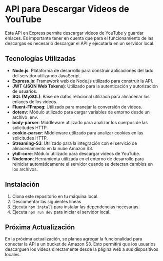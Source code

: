 # API para Descargar Videos de YouTube

Esta API en Express permite descargar videos de YouTube y guardar enlaces. Es importante tener en cuenta que para el funcionamiento de las descargas es necesario descargar el API y ejecutarla en un servidor local.

## Tecnologías Utilizadas

- **Node.js**: Plataforma de desarrollo para construir aplicaciones del lado del servidor utilizando JavaScript.
- **Express.js**: Framework web de Node.js utilizado para construir la API.
- **JWT (JSON Web Tokens)**: Utilizado para la autenticación y autorización de usuarios.
- **SQL (MySQL)**: Base de datos relacional utilizada para almacenar los enlaces de los videos.
- **Fluent-FFmpeg**: Utilizado para manejar la conversión de videos.
- **dotenv**: Módulo utilizado para cargar variables de entorno desde un archivo .env.
- **body-parser**: Middleware utilizado para analizar los cuerpos de las solicitudes HTTP.
- **cookie-parser**: Middleware utilizado para analizar cookies en las solicitudes HTTP.
- **Streaming-S3**: Utilizado para la integración con el servicio de almacenamiento en la nube Amazon S3.
- **ytdl-core**: Módulo utilizado para descargar videos de YouTube.
- **Nodemon**: Herramienta utilizada en el entorno de desarrollo para reiniciar automáticamente el servidor cuando se detectan cambios en los archivos.

## Instalación

1. Clona este repositorio en tu máquina local.
2. Descomentar las siguientes lineas
3. Ejecuta `npm install` para instalar las dependencias necesarias.
4. Ejecuta `npm run dev` para iniciar el servidor local.

## Próxima Actualización

En la próxima actualización, se planea agregar la funcionalidad para conectar la API a un bucket de Amazon S3. Esto permitirá que los usuarios descarguen los videos directamente desde la página web a sus dispositivos locales.
